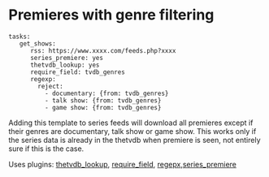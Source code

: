# Premieres with genre filtering

```
tasks:
   get_shows:
      rss: https://www.xxxx.com/feeds.php?xxxx
      series_premiere: yes
      thetvdb_lookup: yes
      require_field: tvdb_genres
      regexp:
        reject:
          - documentary: {from: tvdb_genres}
          - talk show: {from: tvdb_genres}
          - game show: {from: tvdb_genres}
```

Adding this template to series feeds will download all premieres except if their genres are documentary, talk show or game show. This works only if the series data is already in the thetvdb when premiere is seen, not entirely sure if this is the case.

Uses plugins: [thetvdb_lookup](/Plugins/thetvdb_lookup), [require_field](/Plugins/require_field), [regepx](/Plugins/regexp),[series_premiere](/Plugins/series_premiere)
